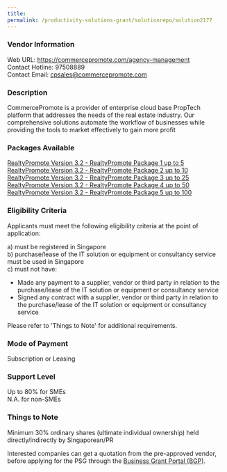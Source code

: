```yaml
---
title: 
permalink: /productivity-solutions-grant/solutionrepo/solution2177
---
```


### Vendor Information
Web URL: https://commercepromote.com/agency-management <br>Contact Hotline: 97508889 <br>Contact Email: cpsales@commercepromote.com <br>

### Description

CommercePromote is a provider of enterprise cloud base PropTech platform that addresses the needs of the real estate industry. Our comprehensive solutions automate the workflow of businesses while providing the tools to market effectively to gain more profit

### Packages Available

<a href='https://www.gobusiness.gov.sg/images/psg/CommercePromote_Desensitised_Annex_3-_Part_1.pdf' target='_blank'>RealtyPromote Version 3.2 - RealtyPromote Package 1 up to 5</a><br/>
<a href='https://www.gobusiness.gov.sg/images/psg/CommercePromote_Desensitised_Annex_3-_Part_2.pdf' target='_blank'>RealtyPromote Version 3.2 - RealtyPromote Package 2 up to 10</a><br/>
<a href='https://www.gobusiness.gov.sg/images/psg/CommercePromote_Desensitised_Annex_3-_Part_3.pdf' target='_blank'>RealtyPromote Version 3.2 - RealtyPromote Package 3 up to 25</a><br/>
<a href='https://www.gobusiness.gov.sg/images/psg/CommercePromote_Desensitised_Annex_3-_Part_4.pdf' target='_blank'>RealtyPromote Version 3.2 - RealtyPromote Package 4 up to 50</a><br/>
<a href='https://www.gobusiness.gov.sg/images/psg/CommercePromote_Desensitised_Annex_3-_Part_5.pdf' target='_blank'>RealtyPromote Version 3.2 - RealtyPromote Package 5 up to 100</a><br/>

### Eligibility Criteria

Applicants must meet the following eligibility criteria at the point of application:

a) must be registered in Singapore <br>
b) purchase/lease of the IT solution or equipment or consultancy service must be used in Singapore <br>
c) must not have:
- Made any payment to a supplier, vendor or third party in relation to the purchase/lease of the IT solution or equipment or consultancy service
- Signed any contract with a supplier, vendor or third party in relation to the purchase/lease of the IT solution or equipment or consultancy service

Please refer to 'Things to Note' for additional requirements.

### Mode of Payment
Subscription or Leasing

### Support Level
Up to 80% for SMEs <br>
N.A. for non-SMEs

### Things to Note
Minimum 30% ordinary shares (ultimate individual ownership) held directly/indirectly by Singaporean/PR

Interested companies can get a quotation from the pre-approved vendor, before applying for the PSG through the <a target='_blank' href='https://www.businessgrants.gov.sg/'>Business Grant Portal (BGP)</a>.

